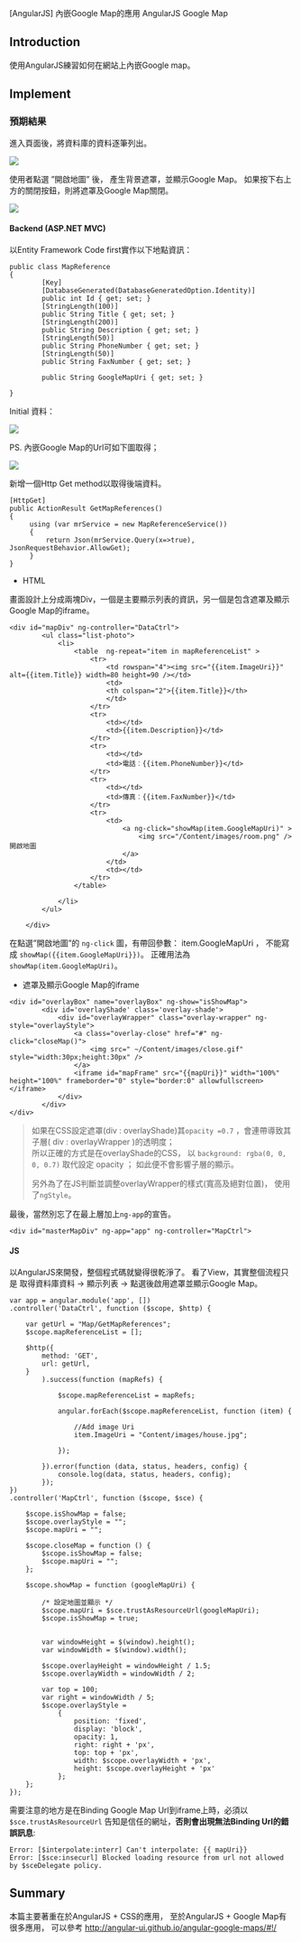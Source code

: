[AngularJS] 內嵌Google Map的應用
 AngularJS   Google Map  


## Introduction
使用AngularJS練習如何在網站上內嵌Google map。


## Implement

### 預期結果

進入頁面後，將資料庫的資料逐筆列出。

![](assets/001.jpg)

使用者點選 ”開啟地圖” 後， 產生背景遮罩，並顯示Google Map。
如果按下右上方的關閉按鈕，則將遮罩及Google Map關閉。

![](assets/002.jpg)



#### Backend (ASP.NET MVC)

以Entity Framework Code first實作以下地點資訊：

```
public class MapReference
{
        [Key]
        [DatabaseGenerated(DatabaseGeneratedOption.Identity)]
        public int Id { get; set; }
        [StringLength(100)]
        public String Title { get; set; }
        [StringLength(200)]
        public String Description { get; set; }
        [StringLength(50)]
        public String PhoneNumber { get; set; }
        [StringLength(50)]
        public String FaxNumber { get; set; }

        public String GoogleMapUri { get; set; }

}
```

Initial 資料：

![](assets/003.jpg)



PS. 內嵌Google Map的Url可如下圖取得；

![](assets/003.jpg)

 


新增一個Http Get method以取得後端資料。

```
[HttpGet]
public ActionResult GetMapReferences()
{
     using (var mrService = new MapReferenceService())
     {
         return Json(mrService.Query(x=>true), JsonRequestBehavior.AllowGet);
     }
}
```


* HTML

畫面設計上分成兩塊Div，一個是主要顯示列表的資訊，另一個是包含遮罩及顯示Google Map的iframe。

```
<div id="mapDiv" ng-controller="DataCtrl">
        <ul class="list-photo">
            <li>
                <table  ng-repeat="item in mapReferenceList" >
                    <tr>
                        <td rowspan="4"><img src="{{item.ImageUri}}" alt={{item.Title}} width=80 height=90 /></td>
                        <td>
                        <th colspan="2">{{item.Title}}</th>
                        </td>
                    </tr>
                    <tr>
                        <td></td>
                        <td>{{item.Description}}</td>
                    </tr>
                    <tr>
                        <td></td>
                        <td>電話︰{{item.PhoneNumber}}</td>
                    </tr>
                    <tr>
                        <td></td>
                        <td>傳真︰{{item.FaxNumber}}</td>
                    </tr>
                    <tr>
                        <td>
                            <a ng-click="showMap(item.GoogleMapUri)" >
                                <img src="/Content/images/room.png" /> 開啟地圖
                            </a>
                        </td>
                        <td></td>
                    </tr>
                </table>

            </li>
        </ul>

    </div>
```

在點選”開啟地圖”的 `ng-click` 圖，有帶回參數： item.GoogleMapUri ， 不能寫成 `showMap({{item.GoogleMapUri}})`。
正確用法為 `showMap(item.GoogleMapUri)`。



* 遮罩及顯示Google Map的iframe

```
<div id="overlayBox" name="overlayBox" ng-show="isShowMap">
        <div id='overlayShade' class='overlay-shade'>
            <div id="overlayWrapper" class="overlay-wrapper" ng-style="overlayStyle">
                <a class="overlay-close" href="#" ng-click="closeMap()">
                    <img src=" ~/Content/images/close.gif" style="width:30px;height:30px" />
                </a>
                <iframe id="mapFrame" src="{{mapUri}}" width="100%" height="100%" frameborder="0" style="border:0" allowfullscreen></iframe>
            </div>
        </div>
</div>
```

> 如果在CSS設定遮罩(div : overlayShade)其`opacity =0.7` ，會連帶導致其子層( div : overlayWrapper )的透明度；  
> 所以正確的方式是在overlayShade的CSS， 以 `background: rgba(0, 0, 0, 0.7)`
> 取代設定 opacity ； 如此便不會影響子層的顯示。
>
> 另外為了在JS判斷並調整overlayWrapper的樣式(寬高及絕對位置)， 使用了`ngStyle`。



最後，當然別忘了在最上層加上`ng-app`的宣告。

```
<div id="masterMapDiv" ng-app="app" ng-controller="MapCtrl">
```


#### JS

以AngularJS來開發，整個程式碼就變得很乾淨了。 看了View，其實整個流程只是 取得資料庫資料 → 顯示列表  → 點選後啟用遮罩並顯示Google Map。

```
var app = angular.module('app', [])
.controller('DataCtrl', function ($scope, $http) {
    
    var getUrl = "Map/GetMapReferences";
    $scope.mapReferenceList = [];

    $http({
        method: 'GET',
        url: getUrl,
    }
        ).success(function (mapRefs) {

            $scope.mapReferenceList = mapRefs;

            angular.forEach($scope.mapReferenceList, function (item) {

                //Add image Uri
                item.ImageUri = "Content/images/house.jpg";

            });

        }).error(function (data, status, headers, config) {
            console.log(data, status, headers, config);
        });
})
.controller('MapCtrl', function ($scope, $sce) {

    $scope.isShowMap = false;
    $scope.overlayStyle = "";
    $scope.mapUri = "";

    $scope.closeMap = function () {
        $scope.isShowMap = false;
        $scope.mapUri = "";
    };

    $scope.showMap = function (googleMapUri) {
       
        /* 設定地圖並顯示 */
        $scope.mapUri = $sce.trustAsResourceUrl(googleMapUri);
        $scope.isShowMap = true;
       

        var windowHeight = $(window).height();
        var windowWidth = $(window).width();

        $scope.overlayHeight = windowHeight / 1.5;
        $scope.overlayWidth = windowWidth / 2;

        var top = 100;
        var right = windowWidth / 5;
        $scope.overlayStyle =
            {
                position: 'fixed',
                display: 'block',
                opacity: 1,
                right: right + 'px',
                top: top + 'px',
                width: $scope.overlayWidth + 'px',
                height: $scope.overlayHeight + 'px'
            };
    };
});
```

需要注意的地方是在Binding Google Map Url到iframe上時，必須以 `$sce.trustAsResourceUrl` 告知是信任的網址，**否則會出現無法Binding Url的錯誤訊息**:

```
Error: [$interpolate:interr] Can't interpolate: {{ mapUri}}
Error: [$sce:insecurl] Blocked loading resource from url not allowed by $sceDelegate policy.
```

## Summary
本篇主要著重在於AngularJS + CSS的應用，
至於AngularJS + Google Map有很多應用， 可以參考 http://angular-ui.github.io/angular-google-maps/#!/

